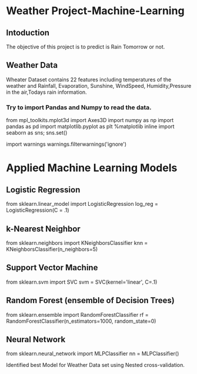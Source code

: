 # Weather Project-Machine-Learning

## Intoduction
The objective of this project is to predict is Rain Tomorrow or not.

## Weather Data
Wheater Dataset contains 22 features including temperatures of the weather and Rainfall, Evaporation, Sunshine, WindSpeed, Humidity,Pressure in the air,Todays rain information.

### Try to import Pandas and Numpy to read the data.

from mpl_toolkits.mplot3d import Axes3D
import numpy as np
import pandas as pd
import matplotlib.pyplot  as plt
%matplotlib inline
import seaborn as sns; sns.set()

import warnings
warnings.filterwarnings('ignore')

# Applied Machine Learning Models
## Logistic Regression
from sklearn.linear_model import LogisticRegression
log_reg = LogisticRegression(C = .1)
## k-Nearest Neighbor
from sklearn.neighbors import KNeighborsClassifier
knn = KNeighborsClassifier(n_neighbors=5)
## Support Vector Machine
from sklearn.svm import SVC
svm = SVC(kernel='linear', C=.1)
## Random Forest (ensemble of Decision Trees)
from sklearn.ensemble import RandomForestClassifier
rf = RandomForestClassifier(n_estimators=1000, random_state=0)
## Neural Network
from sklearn.neural_network import MLPClassifier
nn = MLPClassifier()

Identified best Model for Weather Data set using Nested cross-validation.
